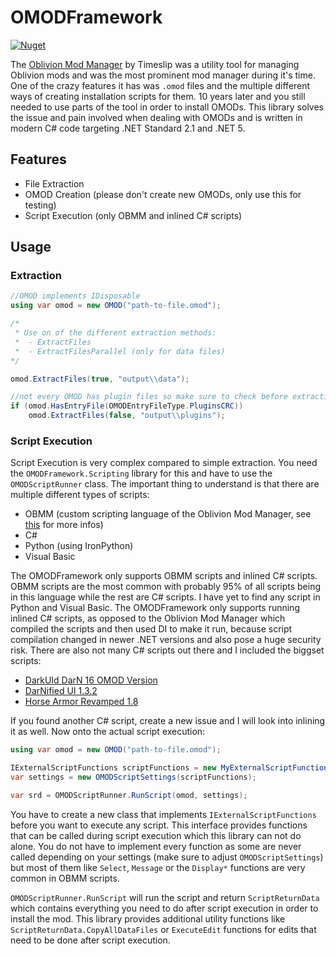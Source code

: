 # OMODFramework

[![Nuget](https://img.shields.io/nuget/v/OMODFramework)](https://www.nuget.org/packages/OMODFramework/)

The [Oblivion Mod Manager](https://www.nexusmods.com/oblivion/mods/2097) by Timeslip was a utility tool for managing Oblivion mods and was the most prominent mod manager during it's time. One of the crazy features it has was `.omod` files and the multiple different ways of creating installation scripts for them. 10 years later and you still needed to use parts of the tool in order to install OMODs. This library solves the issue and pain involved when dealing with OMODs and is written in modern C# code targeting .NET Standard 2.1 and .NET 5.

## Features

- File Extraction
- OMOD Creation (please don't create new OMODs, only use this for testing)
- Script Execution (only OBMM and inlined C# scripts)

## Usage

### Extraction

```c#
//OMOD implements IDisposable
using var omod = new OMOD("path-to-file.omod");

/*
 * Use on of the different extraction methods:
 *  - ExtractFiles
 *  - ExtractFilesParallel (only for data files)
*/

omod.ExtractFiles(true, "output\\data");

//not every OMOD has plugin files so make sure to check before extracting
if (omod.HasEntryFile(OMODEntryFileType.PluginsCRC))
    omod.ExtractFiles(false, "output\\plugins");
```

### Script Execution

Script Execution is very complex compared to simple extraction. You need the `OMODFramework.Scripting` library for this and have to use the `OMODScriptRunner` class. The important thing to understand is that there are multiple different types of scripts:

- OBMM (custom scripting language of the Oblivion Mod Manager, see [this](http://timeslip.chorrol.com/obmmm/functionlist.htm) for more infos)
- C#
- Python (using IronPython)
- Visual Basic

The OMODFramework only supports OBMM scripts and inlined C# scripts. OBMM scripts are the most common with probably 95% of all scripts being in this language while the rest are C# scripts. I have yet to find any script in Python and Visual Basic. The OMODFramework only supports running inlined C# scripts, as opposed to the Oblivion Mod Manager which compiled the scripts and then used DI to make it run, because script compilation changed in newer .NET versions and also pose a huge security risk. There are also not many C# scripts out there and I included the biggset scripts:

- [DarkUId DarN 16 OMOD Version](https://www.nexusmods.com/oblivion/mods/11280)
- [DarNified UI 1.3.2](https://www.nexusmods.com/oblivion/mods/10763)
- [Horse Armor Revamped 1.8](https://www.nexusmods.com/oblivion/mods/46657)

If you found another C# script, create a new issue and I will look into inlining it as well. Now onto the actual script execution:

```c#
using var omod = new OMOD("path-to-file.omod");

IExternalScriptFunctions scriptFunctions = new MyExternalScriptFunctions();
var settings = new OMODScriptSettings(scriptFunctions);

var srd = OMODScriptRunner.RunScript(omod, settings);
```

You have to create a new class that implements `IExternalScriptFunctions` before you want to execute any script. This interface provides functions that can be called during script execution which this library can not do alone. You do not have to implement every function as some are never called depending on your settings (make sure to adjust `OMODScriptSettings`) but most of them like `Select`, `Message` or the `Display*` functions are very common in OBMM scripts.

`OMODScriptRunner.RunScript` will run the script and return `ScriptReturnData` which contains everything you need to do after script execution in order to install the mod. This library provides additional utility functions like `ScriptReturnData.CopyAllDataFiles` or `ExecuteEdit` functions for edits that need to be done after script execution.
